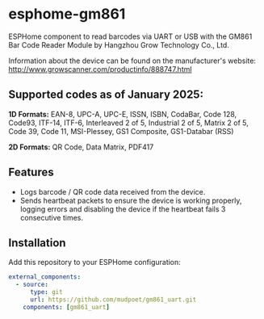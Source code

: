 # esphome-gm861
ESPHome component to read barcodes via UART or USB with the GM861 Bar Code Reader Module by Hangzhou Grow Technology Co., Ltd.

Information about the device can be found on the manufacturer's website: http://www.growscanner.com/productinfo/888747.html

## Supported codes as of January 2025:
**1D Formats:** EAN-8, UPC-A, UPC-E, ISSN, ISBN, CodaBar, Code 128, Code93, ITF-14, ITF-6, Interleaved 2 of 5, Industrial 2 of 5, Matrix 2 of 5, Code 39, Code 11, MSI-Plessey, GS1 Composite, GS1-Databar (RSS)

**2D Formats:** QR Code, Data Matrix, PDF417

## Features
- Logs barcode / QR code data received from the device.
- Sends heartbeat packets to ensure the device is working properly, logging errors and disabling the device if the heartbeat fails 3 consecutive times.

## Installation
Add this repository to your ESPHome configuration:
   ```yaml
   external_components:
     - source:
         type: git
         url: https://github.com/mudpoet/gm861_uart.git
       components: [gm861_uart]
   ```
